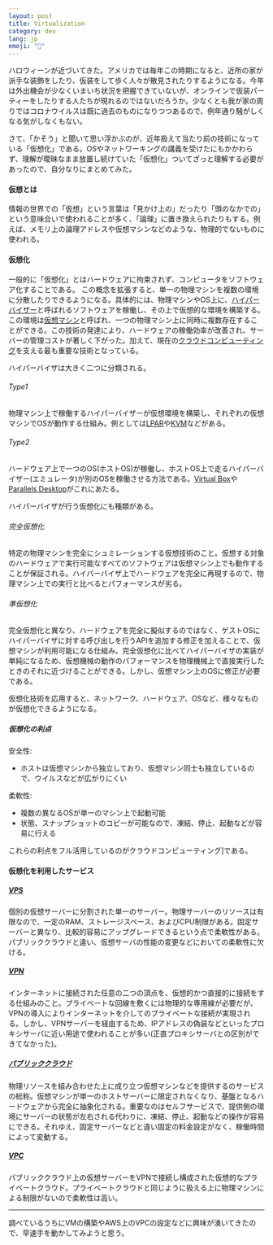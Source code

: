 ```yaml
---
layout: post
title: Virtualization
category: dev
lang: jp
emoji: "🎃"
---
```


ハロウィーンが近づいてきた。アメリカでは毎年この時期になると、近所の家が派手な装飾をしたり、仮装をして歩く人々が散見されたりするようになる。今年は外出機会が少なくいまいち状況を把握できていないが、オンラインで仮装パーティーをしたりする人たちが現れるのではないだろうか。少なくとも我が家の周りではコロナウイルスは既に過去のものになりつつあるので、例年通り騒がしくなる気がしなくもない。

さて、「かそう」と聞いて思い浮かぶのが、近年扱えて当たり前の技術になっている「仮想化」である。OSやネットワーキングの講義を受けたにもかかわらず、理解が曖昧なまま放置し続けていた「仮想化」ついてざっと理解する必要があったので、自分なりにまとめてみた。

#### 仮想とは
情報の世界での「仮想」という言葉は「見かけ上の」だったり「頭のなかでの」という意味合いで使われることが多く、「論理」に置き換えられたりもする。例えば、メモリ上の論理アドレスや仮想マシンなどのような、物理的でないものに使われる。

#### 仮想化
一般的に「仮想化」とはハードウェアに拘束されず、コンピュータをソフトウェア化することである。
この概念を拡張すると、単一の物理マシンを複数の環境に分散したりできるようになる。具体的には、物理マシンやOS上に、[ハイパーバイザー][Hypervisor]と呼ばれるソフトウェアを稼働し、その上で仮想的な環境を構築する。この環境は[仮想マシン][VM]と呼ばれ、一つの物理マシン上に同時に複数存在することができる。この技術の発達により、ハードウェアの稼働効率が改善され、サーバーの管理コストが著しく下がった。加えて、現在の[クラウドコンピューティング][CC]を支える最も重要な技術となっている。

ハイパーバイザは大きく二つに分類される。

###### Type1
物理マシン上で稼働するハイパーバイザーが仮想環境を構築し、それぞれの仮想マシンでOSが動作する仕組み。例としては[LPAR]や[KVM]などがある。
  
###### Type2
ハードウェア上で一つのOS(ホストOS)が稼働し、ホストOS上で走るハイパーバイザー(エミュレータ)が別のOSを稼働させる方法である。[Virtual Box][VB]や[Parallels Desktop][PD]がこれにあたる。

ハイパーバイザが行う仮想化にも種類がある。

###### 完全仮想化
特定の物理マシンを完全にシュミレーションする仮想技術のこと。仮想する対象のハードウェアで実行可能なすべてのソフトウェアは仮想マシン上でも動作することが保証される。ハイパーバイザ上でハードウェアを完全に再現するので、物理マシン上での実行と比べるとパフォーマンスが劣る。

###### 準仮想化
完全仮想化と異なり、ハードウェアを完全に擬似するのではなく、ゲストOSにハイパーバイザに対する呼び出しを行うAPIを追加する修正を加えることで、仮想マシンが利用可能になる仕組み。完全仮想化に比べてハイパーバイザの実装が単純になるため、仮想機械の動作のパフォーマンスを物理機械上で直接実行したときのそれに近づけることができる。しかし、仮想マシン上のOSに修正が必要である。

仮想化技術を応用すると、ネットワーク、ハードウェア、OSなど、様々なものが仮想化できるようになる。

##### 仮想化の利点
安全性:  
- ホストは仮想マシンから独立しており、仮想マシン同士も独立しているので、ウイルスなどが広がりにくい

柔軟性: 
- 複数の異なるOSが単一のマシン上で起動可能
- 状態、スナップショットのコピーが可能なので、凍結、停止、起動などが容易に行える

これらの利点をフル活用しているのがクラウドコンピューティング]である。

#### 仮想化を利用したサービス

##### [VPS]
個別の仮想サーバーに分割された単一のサーバー。物理サーバーのリソースは有限なので、一定のRAM、ストレージスペース、およびCPU制限がある。固定サーバーと異なり、比較的容易にアップグレードできるという点で柔軟性がある。パブリッククラウドと違い、仮想サーバの性能の変更などにおいての柔軟性に欠ける。

##### [VPN]
インターネットに接続された任意の二つの頂点を、仮想的かつ直接的に接続をする仕組みのこと。プライベートな回線を敷くには物理的な専用線が必要だが、VPNの導入によりインターネットを介してのプライベートな接続が実現される。しかし、VPNサーバーを経由するため、IPアドレスの偽装などといったプロキシサーバに近い用途で使われることが多い(正直プロキシサーバとの区別ができてなかった)。

##### [パブリッククラウド][PC]
物理リソースを組み合わせた上に成り立つ仮想マシンなどを提供するのサービスの総称。仮想マシンが単一のホストサーバーに限定されなくなり、基盤となるハードウェアから完全に抽象化される。重要なのはセルフサービスで、提供側の環境にサーバーの状態が左右される代わりに、凍結、停止、起動などの操作が容易にできる。それゆえ、固定サーバーなどと違い固定の料金設定がなく、稼働時間によって変動する。

##### [VPC]
パブリッククラウド上の仮想サーバーをVPNで接続し構成された仮想的なプライベートクラウド。プライベートクラウドと同じように扱える上に物理マシンによる制限がないので柔軟性は高い。

_____________

調べているうちにVMの構築やAWS上のVPCの設定などに興味が湧いてきたので、早速手を動かしてみようと思う。



[CC]: https://ja.wikipedia.org/wiki/%E3%82%AF%E3%83%A9%E3%82%A6%E3%83%89%E3%82%B3%E3%83%B3%E3%83%94%E3%83%A5%E3%83%BC%E3%83%86%E3%82%A3%E3%83%B3%E3%82%B0
[Virtulization]: https://ja.wikipedia.org/wiki/%E4%BB%AE%E6%83%B3%E5%8C%96
[Hypervisor]: https://ja.wikipedia.org/wiki/%E3%83%8F%E3%82%A4%E3%83%91%E3%83%BC%E3%83%90%E3%82%A4%E3%82%B6
[VM]:　https://ja.wikipedia.org/wiki/%E4%BB%AE%E6%83%B3%E6%A9%9F%E6%A2%B0
[TS]: https://ja.wikipedia.org/wiki/%E3%82%BF%E3%82%A4%E3%83%A0%E3%82%B7%E3%82%A7%E3%82%A2%E3%83%AA%E3%83%B3%E3%82%B0%E3%82%B7%E3%82%B9%E3%83%86%E3%83%A0
[PN]: https://ja.wikipedia.org/wiki/%E3%83%97%E3%83%A9%E3%82%A4%E3%83%99%E3%83%BC%E3%83%88%E3%83%8D%E3%83%83%E3%83%88%E3%83%AF%E3%83%BC%E3%82%AF
[VPN]: https://ja.wikipedia.org/wiki/Virtual_Private_Network
[VPS]: https://ja.wikipedia.org/wiki/%E3%83%90%E3%83%BC%E3%83%81%E3%83%A3%E3%83%AB%E3%83%BB%E3%83%97%E3%83%A9%E3%82%A4%E3%83%99%E3%83%BC%E3%83%88%E3%83%BB%E3%82%B5%E3%83%BC%E3%83%90
[VPC]: https://ja.wikipedia.org/wiki/%E4%BB%AE%E6%83%B3%E3%83%97%E3%83%A9%E3%82%A4%E3%83%99%E3%83%BC%E3%83%88%E3%82%AF%E3%83%A9%E3%82%A6%E3%83%89
[Docker]: https://ja.wikipedia.org/wiki/Docker
[LPAR]: https://ja.wikipedia.org/wiki/LPAR
[KVM]: https://ja.wikipedia.org/wiki/Kernel-based_Virtual_Machine
[VB]: https://ja.wikipedia.org/wiki/VirtualBox
[PD]: https://ja.wikipedia.org/wiki/Parallels_Desktop_for_Mac
[SDN]: https://ja.wikipedia.org/wiki/Software-Defined_Networking
[PC]: https://www.redhat.com/ja/topics/cloud-computing/public-cloud-vs-private-cloud-and-hybrid-cloud